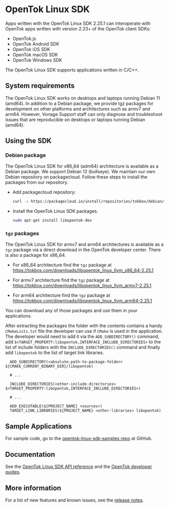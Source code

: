 # OpenTok Linux SDK

Apps written with the OpenTok Linux SDK 2.25.1 can interoperate with OpenTok apps
written with version 2.23+ of the OpenTok client SDKs:

* OpenTok.js
* OpenTok Android SDK
* OpenTok iOS SDK
* OpenTok macOS SDK
* OpenTok Windows SDK

The OpenTok Linux SDK supports applications written in C/C++.

## System requirements

The OpenTok Linux SDK works on desktops and laptops running Debian 11
(amd64). In addition to a Debian package, we provide tgz packages for development
on other platforms and architectures such as armv7 and arm64. However, Vonage
Support staff can only diagnose and troubleshoot issues that are reproducible on
desktops or laptops running Debian (amd64).

## Using the SDK

### Debian package

The OpenTok Linux SDK for x86_64 (adm64) architecture is available as a Debian
package. We support Debian 12 (bullseye). We maintain
our own Debian repository on packagecloud. Follow these steps
to install the packages from our repository.

* Add packagecloud repository:

  ```bash
  curl -s https://packagecloud.io/install/repositories/tokbox/debian/script.deb.sh | sudo bash
  ```

* Install the OpenTok Linux SDK packages.

  ```bash
  sudo apt-get install libopentok-dev
  ```

### `tgz` packages

The OpenTok Linux SDK for armv7 and arm64 architectures is available as a `tgz`
package via a direct download in the OpenTok developer center. There is also a
package for x86_64.

* For x86_64 architecture find the `tgz` package at https://tokbox.com/downloads/libopentok_linux_llvm_x86_64-2.25.1

* For armv7 architecture find the `tgz` package at https://tokbox.com/downloads/libopentok_linux_llvm_armv7-2.25.1

* For arm64 architecture find the `tgz` package at https://tokbox.com/downloads/libopentok_linux_llvm_arm64-2.25.1

You can download any of those packages and use them in your applications.

After extracting the packages the folder with the contents contains a handy
`CMakeLists.txt` file the developer can use if `CMake` is used in the
application. The developer would need to add it via the `ADD_SUBDIRECTORY()`
command, add `$<TARGET_PROPERTY:libopentok,INTERFACE_INCLUDE_DIRECTORIES>` to the
list of include folders with the `INCLUDE_DIRECTORIES()` command and finally add
`libopentok` to the list of target link libraries.

```
  ADD_SUBDIRECTORY(<absolute-path-to-package-folder> ${CMAKE_CURRENT_BINARY_DIR}/libopentok)

  # ...

  INCLUDE_DIRECTORIES(<other-include-directories> $<TARGET_PROPERTY:libopentok,INTERFACE_INCLUDE_DIRECTORIES>)

  # ...

  ADD_EXECUTABLE(${PROJECT_NAME} <sources>)
  TARGET_LINK_LIBRARIES(${PROJECT_NAME} <other-libraries> libopentok)
```

## Sample Applications

For sample code, go to the
[opentok-linux-sdk-samples repo](https://github.com/opentok/opentok-linux-sdk-samples)
at GitHub.

## Documentation

See the [OpenTok Linux SDK API reference](https://tokbox.com/developer/sdks/linux/reference/)
and the [OpenTok developer guides](https://tokbox.com/developer/guides/).

## More information

For a list of new features and known issues, see the [release notes](release-notes.md).
